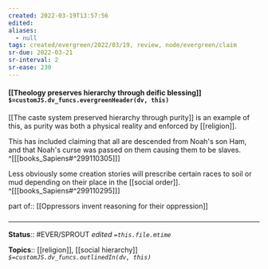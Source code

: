 ```yaml
---
created: 2022-03-19T13:57:56 
edited: 
aliases:
  - null
tags: created/evergreen/2022/03/19, review, node/evergreen/claim
sr-due: 2022-03-21
sr-interval: 2
sr-ease: 230
---
```


#### [[Theology preserves hierarchy through deific blessing]] `$=customJS.dv_funcs.evergreenHeader(dv, this)`

[[The caste system preserved hierarchy through purity]] is an example of this, as purity was both a physical reality and enforced by [[religion]].

This has included claiming that all are descended from Noah's son Ham, and that Noah's curse was passed on them causing them to be slaves.
^[[[books_Sapiens#^299110305]]]

Less obviously some creation stories will prescribe certain races to soil or mud depending on their place in the [[social order]]. 
^[[[books_Sapiens#^299110295]]]

part of:: [[Oppressors invent reasoning for their oppression]]

### <hr class="footnote"/>

**Status**:: #EVER/SPROUT
*edited `=this.file.mtime`*

**Topics**:: [[religion]], [[social hierarchy]]
*`$=customJS.dv_funcs.outlinedIn(dv, this)`*
